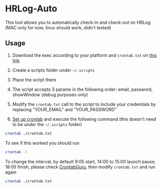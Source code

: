# HRLog-Auto

This tool allows you to automatically check-in and check-out on HRLog (MAC only for now, linux should work, didn't tested)

## Usage

1. Download the exec according to your platform and `crontab.txt` on [this link](https://github.com/rmyz/hrlog-auto/releases)

2. Create a scripts folder under `~/.scripts`

3. Place the script there

4. The script accepts 3 params in the following order: email, password, showWindow (debug purposes only)

5. Modify the `crontab.txt` call to the script to include your credentials by replacing "YOUR_EMAIL" and "YOUR_PASSWORD"

6. [Set up crontab](https://www.geekbitzone.com/posts/macos/crontab/macos-schedule-tasks-with-crontab/) and execute the following command (this doesn't need to be under the `~/.scripts` folder)

```sh
crontab ./crontab.txt
```

To see if this worked you should run

```sh
crontab -l
```

To change the interval, by default 9:05 start, 14:00 to 15:00 launch pause, 18:05 finish, please check [CrontabGuru](https://crontab.guru/), then modify `crontab.txt` and run again

```sh
crontab ./crontab.txt
```
